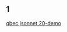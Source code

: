 ## 1 ##
[qbec jsonnet 20-demo](https://github.com/keeper521/devops-netology/tree/main/13-kubernetes-config-05-qbec/20-demo)
